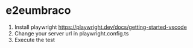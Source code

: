 # e2eumbraco

1. Install playwright https://playwright.dev/docs/getting-started-vscode
2. Change your server url in playwright.config.ts
3. Execute the test
